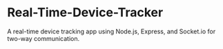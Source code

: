 # Real-Time-Device-Tracker
A real-time device tracking app using Node.js, Express, and Socket.io for two-way communication.
